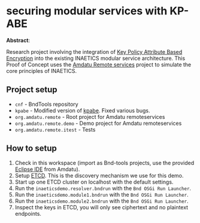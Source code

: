 # securing modular services with KP-ABE

**Abstract**:

Research project involving the integration of [Key Policy Attribute Based Encryption](https://gnunet.org/sites/default/files/CCS'06%20-%20Attributed-based%20encryption%20for%20fine-grained%20access%20control%20of%20encrypted%20data.pdf) into the existing INAETICS modular service architecture. This Proof of Concept uses the [Amdatu Remote services](https://amdatu.org/application/remote/) project to simulate the core principles of INAETICS.


## Project setup

* `cnf` - BndTools repository
* `kpabe` - Modified version of [kpabe](https://github.com/LiangZhang716/kpabe). Fixed various bugs.
* `org.amdatu.remote` - Root project for Amdatu remoteservices
* `org.amdatu.remote.demo` - Demo project for Amdatu remoteservices
* `org.amdatu.remote.itest` - Tests

## How to setup

1. Check in this workspace (import as Bnd-tools projects, use the provided [Eclipse IDE](https://amdatu.org/generaltop/gettingstarted/) from Amdatu).
2. Setup [ETCD](https://github.com/coreos/etcd/releases/). This is the discovery mechanism we use for this demo.
3. Start up one ETCD cluster on localhost with the default settings.
4. Run the `inaeticsdemo.resolver.bndrun` with the `Bnd OSGi Run Launcher`.
5. Run the `inaeticsdemo.module1.bndrun` with the `Bnd OSGi Run Launcher`.
6. Run the `inaeticsdemo.module2.bndrun` with the `Bnd OSGi Run Launcher`.
7. Inspect the keys in ETCD, you will only see ciphertext and no plaintext endpoints.